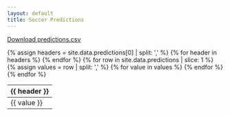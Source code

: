 ```yaml
---
layout: default
title: Soccer Predictions
---
```


[Download predictions.csv](https://raw.githubusercontent.com/kamquatz/soccer-predictions/master/docs/predictions.csv)

<link rel="stylesheet" href="{{ site.baseurl }}/styles.css">

<table class="styled-table">
  <thead>
    <tr>
      {% assign headers = site.data.predictions[0] | split: ',' %}
      {% for header in headers %}
        <th>{{ header }}</th>
      {% endfor %}
    </tr>
  </thead>
  <tbody>
    {% for row in site.data.predictions | slice: 1 %}
      <tr>
        {% assign values = row | split: ',' %}
        {% for value in values %}
          <td>{{ value }}</td>
        {% endfor %}
      </tr>
    {% endfor %}
  </tbody>
</table>
